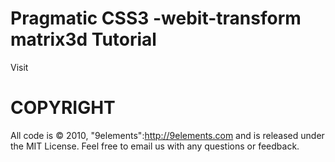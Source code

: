 Pragmatic CSS3 -webit-transform matrix3d Tutorial
=================================================

Visit 

COPYRIGHT
=========

All code is © 2010, "9elements":http://9elements.com and is released under the MIT License.
Feel free to email us with any questions or feedback.
